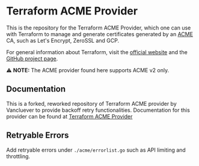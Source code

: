 Terraform ACME Provider
========================

This is the repository for the Terraform ACME Provider, which one can use with
Terraform to manage and generate certificates generated by an [ACME][about-acme]
CA, such as Let's Encrypt, ZeroSSL and GCP.

[about-acme]: https://ietf-wg-acme.github.io/acme/draft-ietf-acme-acme.html

For general information about Terraform, visit the [official
website][terraform-io] and the [GitHub project page][terraform-gh].

[terraform-io]: https://www.terraform.io/
[terraform-gh]: https://github.com/hashicorp/terraform

:warning: **NOTE:** The ACME provider found here supports ACME v2 only.

## Documentation

This is a forked, reworked repository of Terraform ACME provider by Vancluever to provide backoff retry functionalities.
Documentation for this provider can be found at [Terraform ACME Provider](https://registry.terraform.io/providers/vancluever/acme/latest/docs)

## Retryable Errors

Add retryable errors under `./acme/errorlist.go` such as API limiting and throttling.
